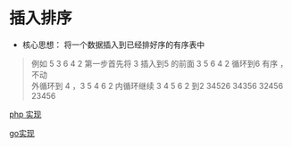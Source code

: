 # 插入排序
- 核心思想： 将一个数据插入到已经排好序的有序表中 

>  例如 5 3 6 4 2 
> 第一步首先将 3 插入到5 的前面  3 5 6 4 2 
> 循环到6  有序 ，不动  
> 外循环到 4  ，3 5 4 6 2  内循环继续 3 4 5 6 2 
> 到2  34526  34356 32456 23456 

[php 实现](./insertSort.php)


[go实现](./insert.go)
